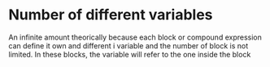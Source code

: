 # Number of different variables

An infinite amount theorically because each block or compound expression can define it own and different i variable and the number of block is not limited. In these blocks, the variable will refer to the one inside the block
